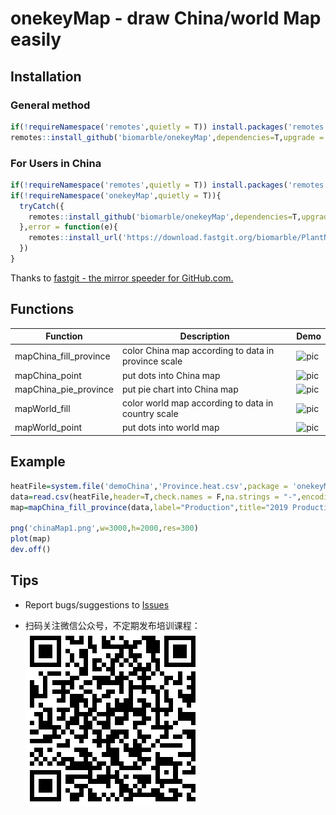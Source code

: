 # onekeyMap - draw China/world Map easily


## Installation

### General method

```R
if(!requireNamespace('remotes',quietly = T)) install.packages('remotes',update=F)
remotes::install_github('biomarble/onekeyMap',dependencies=T,upgrade = F)
```

### For Users in China

```R
if(!requireNamespace('remotes',quietly = T)) install.packages('remotes',update=F)
if(!requireNamespace('onekeyMap',quietly = T)){
  tryCatch({
    remotes::install_github('biomarble/onekeyMap',dependencies=T,upgrade = F)
  },error = function(e){
    remotes::install_url('https://download.fastgit.org/biomarble/PlantNGSTools/archive/main.zip',dependencies = T,upgrade = F) 
  })
}
```

Thanks to [fastgit - the mirror speeder for GitHub.com.](https://fastgit.org/)

## Functions



|Function| Description | Demo |
|-|-| -|
|mapChina_fill_province| color China map according to data in province scale | <img src="https://blog.ugeneyun.cn/assets/Rpackage/chinaMap1.png" alt="pic" width=300 /> |
|mapChina_point| put dots into China map |  <img src="https://blog.ugeneyun.cn/assets/Rpackage/chinaMap4.png" alt="pic" width=300 /> |
|mapChina_pie_province| put pie chart into China map | <img src="https://blog.ugeneyun.cn/assets/Rpackage/chinaMap5.png" alt="pic" width=300 /> |
|mapWorld_fill| color world map according to data in country scale |  <img src="https://blog.ugeneyun.cn/assets/Rpackage/worldMap1.png" alt="pic" width=300 />|
|mapWorld_point| put dots into world map |  <img src="https://blog.ugeneyun.cn/assets/Rpackage/worldMap2.png" alt="pic" width=300 /> |

## Example

```R
heatFile=system.file('demoChina','Province.heat.csv',package = 'onekeyMap')
data=read.csv(heatFile,header=T,check.names = F,na.strings = "-",encoding = 'UTF-8')
map=mapChina_fill_province(data,label="Production",title="2019 Productions of Cotton",colorTrans="log10")

png('chinaMap1.png',w=3000,h=2000,res=300)
plot(map)
dev.off()
```


## Tips

- Report bugs/suggestions to [Issues](https://github.com/biomarble/onekeyMap/issues)

- 扫码关注微信公众号，不定期发布培训课程：<br>
![qrcode.png](https://raw.githubusercontent.com/biomarble/PlantNGSTools/main/qrcode.png)

